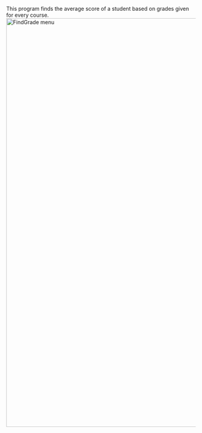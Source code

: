 This program finds the average score of a student based on grades given for every course.
<img width="1089" alt="FindGrade menu" src="https://user-images.githubusercontent.com/57183092/90240618-41175280-de32-11ea-9f4e-589a34335719.png">
